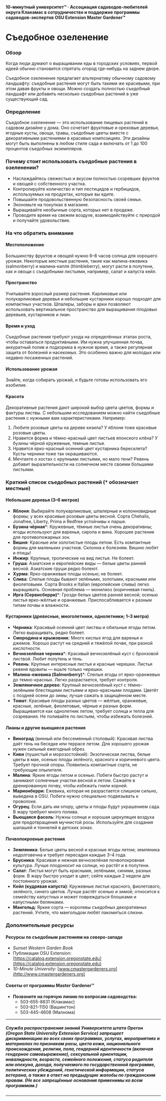 #### 10-минутный университет™ · Ассоциация садоводов-любителей округа Клакамас в сотрудничестве и поддержке программы садоводов-экспертов OSU Extension Master Gardener™

# Съедобное озеленение

### Обзор

Когда люди думают о выращивании еды в городских условиях, первой идеей обычно становится спрятать огород где-нибудь на заднем дворе.

Съедобное озеленение предлагает альтернативу обычному садовому ландшафту: съедобные растения могут быть такими же красивыми, при этом давая фрукты и овощи. Можно создать полностью съедобный ландшафт или добавить несколько съедобных растений в уже существующий сад.

### Определение

Съедобное озеленение — это использование пищевых растений в садовом дизайне у дома. Оно сочетает фруктовые и ореховые деревья, ягодные кусты, овощи, травы, съедобные цветы вместе с декоративными растениями в красивых композициях. Эти дизайны могут быть выполнены в любом стиле сада и включать от 1 до 100 процентов съедобных экземпляров.

### Почему стоит использовать съедобные растения в озеленении?

- Наслаждайтесь свежестью и вкусом полностью созревших фруктов и овощей с собственного участка.
- Контролируйте количество и тип пестицидов и гербицидов, используемых на продуктах, которые вы едите.
- Повышайте продовольственную безопасность своей семьи.
- Экономьте на покупках в магазине.
- Выращивайте необычные сорта, которых нет в продаже.
- Проводите время на свежем воздухе, взаимодействуйте с природой и получайте удовольствие.

### На что обратить внимание

#### Местоположение

Большинству фруктов и овощей нужно 6–8 часов солнца для хорошего урожая. Некоторые местные растения, такие как малина-ежевика (salmonberry) и малина-капля (thimbleberry), могут расти в полутени, как и овощи с съедобными листьями, например, салат и капуста кейл.

#### Пространство

Учитывайте взрослый размер растения. Карликовые или полукарликовые деревья и небольшие кустарники хорошо подходят для компактных участков. Шпалеры, заборы и арки позволяют использовать вертикальное пространство для выращивания плодовых деревьев, кустарников и лиан.

#### Время и уход

Съедобные растения требуют ухода на определённых этапах роста, чтобы оставаться продуктивными. Им нужна улучшенная почва, аккуратный полив и подкормка в нужное время, а также регулярная защита от болезней и насекомых. Это особенно важно для молодых или недавно посаженных растений.

#### Использование урожая

Знайте, когда собирать урожай, и будьте готовы использовать его изобилие.

#### Красота

Декоративные растения дают широкий выбор цвета цветов, формы и фактуры листвы. С небольшим исследованием можно найти съедобные растения с нужными вам характеристиками. Например:

1. Любите розовые цветы на дереве кизила? У яблони тоже красивые розовые цветы.
2. Нравится форма и тёмно-красный цвет листьев японского клёна? У бузины чёрной кружевные, темные листья.
3. Нравится ярко-красный осенний цвет кустарника бересклета? Кусты черники тоже так окрашиваются.
4. Мечтаете о хостах с крупными листьями, но мало тени? Ревень добавит выразительности на солнечном месте своими большими листьями.

### Краткий список съедобных растений (* обозначает местные)

#### Небольшие деревья (3–6 метров)

- **Яблоня**: Выбирайте полукарликовые, шпалерные и колонновидные формы; у всех красивые розовые цветы весной. Сорта Chehalis, Jonafree, Liberty, Prima и Redfree устойчивы к парше.
- **Бузина чёрная***: Кружевные, тёмные листья очень декоративны; ягоды используют для варенья, сиропа и вина. Хорошее растение для противопожарных зон.
- **Вишня**: Красные или золотистые плоды летом. Есть компактные формы для маленьких участков. Склонна к болезням. Вишню любят и птицы!
- **Инжир**: Крупные, тропические на вид листья. Не болеет.
- **Груша**: Азиатские и европейские виды — белые цветы ранней весной. Азиатские груши редко болеют.
- **Хурма**: Ярко-оранжевые плоды осенью; не болеет.
- **Слива**: Спелые плоды бывают зелёными, золотыми, красными или фиолетовыми. Сорта Brooks и Italian (европейские сливы) легко выращивать. Основная проблема — монилиоз (коричневая гниль).
- **Ирга (Сервисберри)***: Грозди белых цветов ранней весной; осенью листья ярко-жёлтые и оранжевые. Приспосабливается к разным типам почвы и влажности.

#### Кустарники (древесные, многолетники, однолетники; 1–3 метра)

- **Черника**: Красивый осенний цвет листвы и обильные ягоды летом. Легко выращивать, редко болеет.
- **Смородина и крыжовник**: Много кислых ягод для варенья и джемов. Хорошо растут на средней и тяжёлой почве, при разной кислотности.
- **Вечнозелёная черника***: Красивый вечнозелёный куст с бронзовой листвой. Любит полутень и тень.
- **Ревень**: Крупные интересные листья и красные черешки. Листья ревеня ядовиты — ешьте только черешки.
- **Малина-ежевика (Salmonberry)***: Спелые ягоды от ярко-оранжевых до темно-красных. Легко разрастается, требует контроля.
- **Земляничное дерево**: Крупный вечнозелёный куст с тёмно-зелёными блестящими листьями и ярко-красными плодами. Цветёт с поздней осени до зимы; лучше сажать в защищённом месте.
- **Томат**: Красивые плоды разных цветов — жёлтые, оранжевые, красные, зелёные, фиолетовые, чёрные и разных форм. Выращивается как однолетник летом, требует солнца и тепла для созревания. Не поливайте по листьям, чтобы избежать болезней.

#### Лианы и другие вьющиеся растения

- **Виноград** (винный или бессемянный столовый): Красивая листва даёт тень на беседке или террасе летом. Для хорошего урожая нужен сильный ежегодный обрез.
- **Киви** (пушистый и морозостойкий): Экзотическая листва, белые цветы в мае, осенью плоды зелёного, красного и коричневого цвета. Требует прочной опоры. Появились компактные сорта, не требующие опылителя.
- **Малина**: Яркие ягоды летом и осенью. Побеги быстро растут и занимают солнечные участки весной и летом. Сажайте в дренированную почву, чтобы избежать гнили корней.
- **Марионберри**: Ежевика, которая не разрастается слишком сильно, выведена в OSU. Побеги нужно специально подвязывать к проволоке.
- **Огурец**: Если дать им опору, цветы и плоды будут украшением сада. В жару требуют много полива.
- **Вьющаяся фасоль**: Нужны солнце и хорошая циркуляция воздуха для предотвращения мучнистой росы. Используйте для создания шалашей и тоннелей в детских зонах.

#### Почвопокровные растения

- **Земляника**: Белые цветы весной и красные ягоды летом; земляника недолговечна и требует пересадки каждые 3–4 года.
- **Брусника**: Красивая и нежная вечнозелёная почвопокровная культура. Лучше плодоносит на солнце, но растёт и в полутени.
- **Салат**: Листья могут быть красными, зелёными, синими, разных форм. В жару быстро уходит в цвет; сейте каждые 2 недели для постоянного урожая.
- **Кейл (кудрявая капуста)**: Кружевные листья красного, фиолетового, зелёного, синего цветов. Лучше растёт осенью и зимой; относится к семейству капустных и может повреждаться блошками и капустными белянками.
- **Мангольд**: Яркие сорта — королевы съедобных декоративных растений. Учтите, что мангольдом любят лакомиться слизни.

### Дополнительные ресурсы

#### Ресурсы по съедобным растениям на северо-западе

- *Sunset Western Garden Book*
- Публикации OSU Extension: [https://catalog.extension.oregonstate.edu](https://catalog.extension.oregonstate.edu)
- *10-Minute University*: [www.cmastergardeners.org](http://www.cmastergardeners.org)

#### Советы от программы Master Gardener™

- **Позвоните на горячую линию по вопросам садоводства:**
  - 503-655-8631 (Клакамас)
  - 503-821-1150 (Вашингтон)
  - 503-445-4608 (Малнома)

---

##### Служба распространения знаний Университета штата Орегон (Oregon State University Extension Service) запрещает дискриминацию во всех своих программах, услугах, мероприятиях и материалах по признакам расы, цвета кожи, национального происхождения, религии, пола, гендерной идентичности (включая гендерное самовыражение), сексуальной ориентации, инвалидности, возраста, семейного положения, статуса родителя или опекуна, дохода, получаемого по государственной программе, политических убеждений, генетической информации, статуса ветерана, а также в ответ на предыдущие жалобы по гражданским правам. (Не все запрещённые основания применимы ко всем программам.)
---
